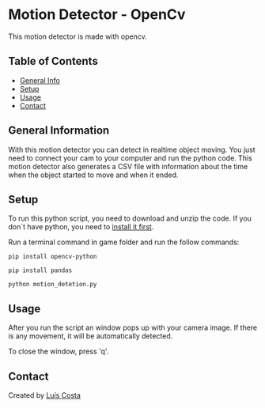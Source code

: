 # Motion Detector - OpenCv
This motion detector is made with opencv.

## Table of Contents
* [General Info](#general-information)
* [Setup](#setup)
* [Usage](#usage)
* [Contact](#contact)


## General Information

With this motion detector you can detect in realtime object moving. You just need to connect your cam to your computer and run the python code.
This motion detector also generates a CSV file with information about the time when the object started to move and when it ended.

## Setup
To run this python script, you need to download and unzip the code. If you don´t have python, you need to [install it first](https://www.python.org/downloads/).

Run a terminal command in game folder and run the follow commands:
```
pip install opencv-python
```
```
pip install pandas
```
```
python motion_detetion.py
```

## Usage

After you run the script an window pops up with your camera image. If there is any movement, it will be automatically detected.

To close the window, press 'q'.


## Contact
Created by [Luís Costa](https://www.linkedin.com/in/lu%C3%ADs-costa-793a2414b/)

